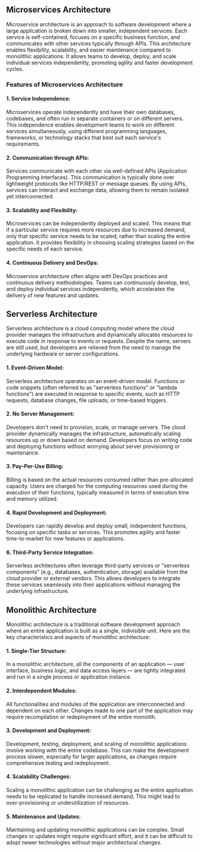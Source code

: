 <h2>Microservices Architecture </h2>
Microservice architecture is an approach to software development where a large application is broken down into smaller, independent services. Each service is self-contained, focuses on a specific business function, and communicates with other services typically through APIs. This architecture enables flexibility, scalability, and easier maintenance compared to monolithic applications. It allows teams to develop, deploy, and scale individual services independently, promoting agility and faster development cycles.

<h3>Features of Microservices Architecture</h3>
<h4>1. Service Independence: </h4>
Microservices operate independently and have their own databases, codebases, and often run in separate containers or on different servers. This independence enables development teams to work on different services simultaneously, using different programming languages, frameworks, or technology stacks that best suit each service's requirements.

<h4>2. Communication through APIs:</h4> 
Services communicate with each other via well-defined APIs (Application Programming Interfaces). This communication is typically done over lightweight protocols like HTTP/REST or message queues. By using APIs, services can interact and exchange data, allowing them to remain isolated yet interconnected.

<h4>3. Scalability and Flexibility:</h4> Microservices can be independently deployed and scaled. This means that if a particular service requires more resources due to increased demand, only that specific service needs to be scaled, rather than scaling the entire application. It provides flexibility in choosing scaling strategies based on the specific needs of each service.

<h4>4. Continuous Delivery and DevOps:</h4> Microservice architecture often aligns with DevOps practices and continuous delivery methodologies. Teams can continuously develop, test, and deploy individual services independently, which accelerates the delivery of new features and updates.

<h2>Serverless Architecture</h2>
Serverless architecture is a cloud computing model where the cloud provider manages the infrastructure and dynamically allocates resources to execute code in response to events or requests. Despite the name, servers are still used, but developers are relieved from the need to manage the underlying hardware or server configurations.

<h4>1. Event-Driven Model:</h4> Serverless architecture operates on an event-driven model. Functions or code snippets (often referred to as "serverless functions" or "lambda functions") are executed in response to specific events, such as HTTP requests, database changes, file uploads, or time-based triggers.

<h4>2. No Server Management:</h4> Developers don't need to provision, scale, or manage servers. The cloud provider dynamically manages the infrastructure, automatically scaling resources up or down based on demand. Developers focus on writing code and deploying functions without worrying about server provisioning or maintenance.

<h4>3. Pay-Per-Use Billing:</h4> Billing is based on the actual resources consumed rather than pre-allocated capacity. Users are charged for the computing resources used during the execution of their functions, typically measured in terms of execution time and memory utilized.

<h4>4. Rapid Development and Deployment:</h4> Developers can rapidly develop and deploy small, independent functions, focusing on specific tasks or services. This promotes agility and faster time-to-market for new features or applications.

<h4>6. Third-Party Service Integration:</h4> Serverless architectures often leverage third-party services or "serverless components" (e.g., databases, authentication, storage) available from the cloud provider or external vendors. This allows developers to integrate these services seamlessly into their applications without managing the underlying infrastructure.


<h2>Monolithic Architecture</h2>
Monolithic architecture is a traditional software development approach where an entire application is built as a single, indivisible unit. Here are the key characteristics and aspects of monolithic architecture:

<h4>1. Single-Tier Structure:</h4> In a monolithic architecture, all the components of an application — user interface, business logic, and data access layers — are tightly integrated and run in a single process or application instance.

<h4>2. Interdependent Modules:</h4> All functionalities and modules of the application are interconnected and dependent on each other. Changes made to one part of the application may require recompilation or redeployment of the entire monolith.


<h4>3. Development and Deployment:</h4> Development, testing, deployment, and scaling of monolithic applications involve working with the entire codebase. This can make the development process slower, especially for larger applications, as changes require comprehensive testing and redeployment.

<h4>4. Scalability Challenges:</h4> Scaling a monolithic application can be challenging as the entire application needs to be replicated to handle increased demand. This might lead to over-provisioning or underutilization of resources.

<h4>5. Maintenance and Updates:</h4> Maintaining and updating monolithic applications can be complex. Small changes or updates might require significant effort, and it can be difficult to adopt newer technologies without major architectural changes.